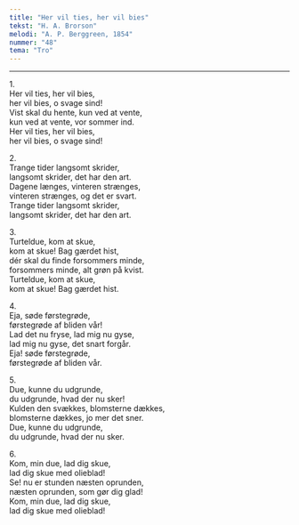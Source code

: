 ```yaml
---
title: "Her vil ties, her vil bies"
tekst: "H. A. Brorson"
melodi: "A. P. Berggreen, 1854"
nummer: "48"
tema: "Tro"
---
```


***

1.<br>
Her vil ties, her vil bies,<br>
her vil bies, o svage sind!<br>
Vist skal du hente, kun ved at vente,<br>
kun ved at vente, vor sommer ind.<br>
Her vil ties, her vil bies,<br>
her vil bies, o svage sind!<br>

2.<br>
Trange tider langsomt skrider,<br>
langsomt skrider, det har den art.<br>
Dagene længes, vinteren strænges,<br>
vinteren strænges, og det er svart.<br>
Trange tider langsomt skrider,<br>
langsomt skrider, det har den art.<br>

3.<br>
Turteldue, kom at skue,<br>
kom at skue! Bag gærdet hist,<br>
dér skal du finde forsommers minde,<br>
forsommers minde, alt grøn på kvist.<br>
Turteldue, kom at skue,<br>
kom at skue! Bag gærdet hist.<br>

4.<br>
Eja, søde førstegrøde,<br>
førstegrøde af bliden vår!<br>
Lad det nu fryse, lad mig nu gyse,<br>
lad mig nu gyse, det snart forgår.<br>
Eja! søde førstegrøde,<br>
førstegrøde af bliden vår.<br>

5.<br>
Due, kunne du udgrunde,<br>
du udgrunde, hvad der nu sker!<br>
Kulden den svækkes, blomsterne dækkes,<br>
blomsterne dækkes, jo mer det sner.<br>
Due, kunne du udgrunde,<br>
du udgrunde, hvad der nu sker.<br>

6.<br>
Kom, min due, lad dig skue,<br>
lad dig skue med olieblad!<br>
Se! nu er stunden næsten oprunden,<br>
næsten oprunden, som gør dig glad!<br>
Kom, min due, lad dig skue,<br>
lad dig skue med olieblad!<br>
